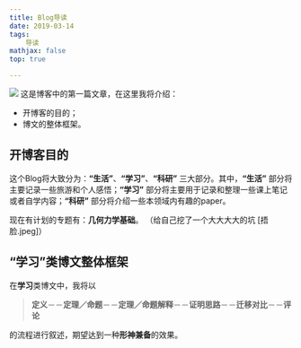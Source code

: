 ```yaml
---
title: Blog导读
date: 2019-03-14
tags: 
	导读
mathjax: false
top: true

---
```

![](Blog导读/Cover.jpeg)
这是博客中的第一篇文章，在这里我将介绍：
- 开博客的目的；
- 博文的整体框架。
<!-- more -->

## 开博客目的
这个Blog将大致分为：**“生活”**、**“学习”**、**“科研”** 三大部分。其中，**“生活”** 部分将主要记录一些旅游和个人感悟；**“学习”** 部分将主要用于记录和整理一些课上笔记或者自学内容；**“科研”** 部分将介绍一些本领域内有趣的paper。

现在有计划的专题有：**几何力学基础**。
（给自己挖了一个大大大大的坑 [捂脸.jpeg]）

## “学习”类博文整体框架
在**学习**类博文中，我将以
>**定义**－－**定理／命题**－－**定理／命题解释**－－**证明思路**－－**迁移对比**－－**评论**

的流程进行叙述，期望达到一种**形神兼备**的效果。


<!--stackedit_data:
eyJoaXN0b3J5IjpbMTAyMDExNTY2NF19
-->